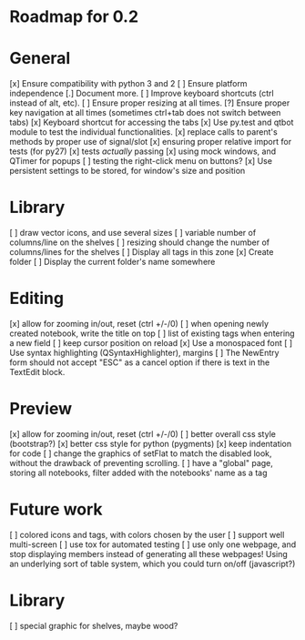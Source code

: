 Roadmap for 0.2
===============

# General
[x] Ensure compatibility with python 3 and 2
[ ] Ensure platform independence
[.] Document more.
[ ] Improve keyboard shortcuts (ctrl instead of alt, etc).
[ ] Ensure proper resizing at all times.
[?] Ensure proper key navigation at all times (sometimes ctrl+tab does not
    switch between tabs)
[x] Keyboard shortcut for accessing the tabs
[x] Use py.test and qtbot module to test the individual functionalities.
    [x] replace calls to parent's methods by proper use of signal/slot
    [x] ensuring proper relative import for tests (for py27)
    [x] tests *actually* passing
    [x] using mock windows, and QTimer for popups
    [ ] testing the right-click menu on buttons?
[x] Use persistent settings to be stored, for window's size and position

# Library
[ ] draw vector icons, and use several sizes
[ ] variable number of columns/line on the shelves
[ ] resizing should change the number of columns/lines for the shelves
[ ] Display all tags in this zone
[x] Create folder
[ ] Display the current folder's name somewhere

# Editing
[x] allow for zooming in/out, reset (ctrl +/-/0)
[ ] when opening newly created notebook, write the title on top
[ ] list of existing tags when entering a new field
[ ] keep cursor position on reload
[x] Use a monospaced font
[ ] Use syntax highlighting (QSyntaxHighlighter), margins
[ ] The NewEntry form should not accept "ESC" as a cancel option if there is
    text in the TextEdit block.

# Preview
[x] allow for zooming in/out, reset (ctrl +/-/0)
[ ] better overall css style (bootstrap?)
[x] better css style for python (pygments)
[x] keep indentation for code
[ ] change the graphics of setFlat to match the disabled look, without the
    drawback of preventing scrolling.
[ ] have a "global" page, storing all notebooks, filter added with the
    notebooks' name as a tag


Future work
===========

[ ] colored icons and tags, with colors chosen by the user
[ ] support well multi-screen
[ ] use tox for automated testing
[ ] use only one webpage, and stop displaying members instead of generating all
    these webpages! Using an underlying sort of table system, which you could
    turn on/off (javascript?)

# Library
[ ] special graphic for shelves, maybe wood?
